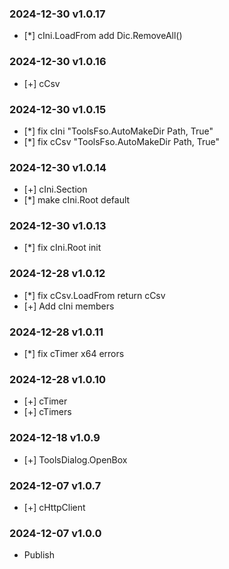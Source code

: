 

### 2024-12-30 v1.0.17
- [*] cIni.LoadFrom add Dic.RemoveAll()

### 2024-12-30 v1.0.16
- [+] cCsv

### 2024-12-30 v1.0.15
- [*] fix cIni "ToolsFso.AutoMakeDir Path, True"
- [*] fix cCsv "ToolsFso.AutoMakeDir Path, True"

### 2024-12-30 v1.0.14
- [+] cIni.Section
- [*] make cIni.Root default

### 2024-12-30 v1.0.13
- [*] fix cIni.Root init

### 2024-12-28 v1.0.12
- [*] fix cCsv.LoadFrom return cCsv
- [+] Add cIni members

### 2024-12-28 v1.0.11
- [*] fix cTimer x64 errors

### 2024-12-28 v1.0.10
- [+] cTimer
- [+] cTimers

### 2024-12-18 v1.0.9
- [+] ToolsDialog.OpenBox

### 2024-12-07 v1.0.7
- [+] cHttpClient

### 2024-12-07 v1.0.0
- Publish